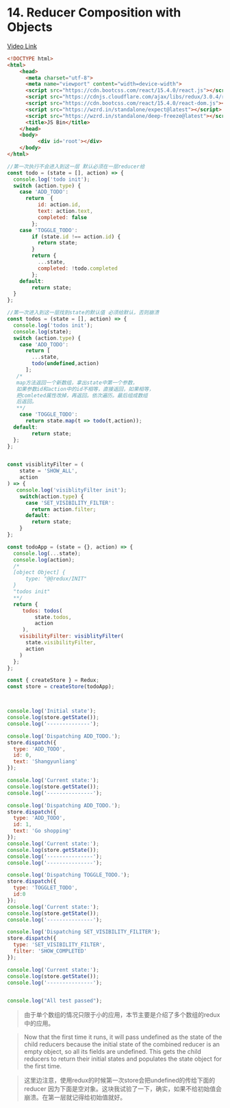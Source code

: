 # 14. Reducer Composition with Objects
[Video Link](https://egghead.io/lessons/javascript-redux-reducer-composition-with-objects)


```HTML
<!DOCTYPE html>
<html>
    <head>
      <meta charset="utf-8">
      <meta name="viewport" content="width=device-width">
      <script src="https://cdn.bootcss.com/react/15.4.0/react.js"></script>
      <script src="https://cdnjs.cloudflare.com/ajax/libs/redux/3.0.4/redux.js"></script>
      <script src="https://cdn.bootcss.com/react/15.4.0/react-dom.js"></script>
      <script src="https://wzrd.in/standalone/expect@latest"></script>
      <script src="https://wzrd.in/standalone/deep-freeze@latest"></script>
      <title>JS Bin</title>
    </head>
    <body>
          <div id='root'></div>
    </body>
</html>
```

```JavaScript
//第一次执行不会进入到这一层 默认必须在一层reducer给
const todo = (state = [], action) => {
  console.log('todo init');  
  switch (action.type) {
    case 'ADD_TODO':
      return  {
          id: action.id,
          text: action.text,
          completed: false
        };
    case 'TOGGLE_TODO':        
        if (state.id !== action.id) {
          return state;
        }
        return {
          ...state,
          completed: !todo.completed
        };
    default:
        return state;
  }
};

//第一次进入到这一层找到state的默认值 必须给默认，否则崩溃
const todos = (state = [], action) => {
  console.log('todos init');  
  console.log(state);
  switch (action.type) {
    case 'ADD_TODO':
      return [
        ...state,
        todo(undefined,action)
      ];
   /*
   map方法返回一个新数组，拿出state中第一个参数，
   如果参数id和action中的id不相等，直接返回，如果相等，
   把comleted属性改掉，再返回。依次遍历。最后组成数组
   后返回。
   **/
    case 'TOGGLE_TODO':
      return state.map(t => todo(t,action));
  default:
        return state;
  };
};


const visiblityFilter = (
    state = 'SHOW_ALL',
    action
) => {
   console.log('visiblityFilter init');
    switch(action.type) {
      case 'SET_VISIBILITY_FILTER':
        return action.filter;
      default: 
        return state;
    }
};

const todoApp = (state = {}, action) => {
  console.log(...state);
  console.log(action);
  /*
  [object Object] {
      type: "@@redux/INIT"
  }
  "todos init"
  **/
  return {
     todos: todos(
         state.todos,
         action
     ),
    visibilityFilter: visiblityFilter(
      state.visibilityFilter,
      action
    )
  };
};

const { createStore } = Redux;
const store = createStore(todoApp);



console.log('Initial state');
console.log(store.getState());
console.log('--------------');

console.log('Dispatching ADD_TODO.');
store.dispatch({
  type: 'ADD_TODO',
  id: 0,
  text: 'Shangyunliang'
});

console.log('Current state:');
console.log(store.getState());
console.log('---------------');

console.log('Dispatching ADD_TODO.');
store.dispatch({
  type: 'ADD_TODO',
  id: 1,
  text: 'Go shopping'
});
console.log('Current state:');
console.log(store.getState());
console.log('---------------');
console.log('---------------');

console.log('Dispatching TOGGLE_TODO.');
store.dispatch({
  type: 'TOGGLET_TODO',
  id:0
});
console.log('Current state:');
console.log(store.getState());
console.log('---------------');

console.log('Dispatching SET_VISIBILITY_FILITER');
store.dispatch({
  type: 'SET_VISIBILITY_FILTER',
  filter: 'SHOW_COMPLETED'
});

console.log('Current state:');
console.log(store.getState());
console.log('---------------');


console.log("All test passed");
```

> 由于单个数组的情况只限于小的应用，本节主要是介绍了多个数组的redux中的应用。

> Now that the first time it runs, it will pass undefined as the state of the child reducers because the initial state of the combined reducer is an empty object, so all its fields are undefined. This gets the child reducers to return their initial states and populates the state object for the first time.

> 这里边注意，使用redux的时候第一次store会把undefined的传给下面的reducer 因为下面是空对象。这块我试验了一下，确实，如果不给初始值会崩溃。在第一层就记得给初始值就好。

